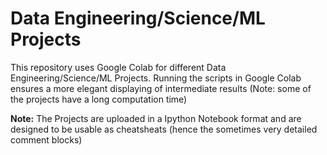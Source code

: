 # Data Engineering/Science/ML Projects
This repository uses Google Colab for different Data Engineering/Science/ML Projects. Running the scripts in Google Colab ensures a more elegant displaying of intermediate results (Note: some of the projects have a long computation time)

**Note:** The Projects are uploaded in a Ipython Notebook format and are designed to be usable as cheatsheats (hence the sometimes very detailed comment blocks)
